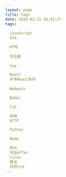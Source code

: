 ```yaml
---
layout: page
title: tags
date: 2019-01-12 10:42:27
tags:
  
  JavaScript
  ES6

  HTML
  
  浏览器
  
  Vue

  React
  手写React系列
  
  Webpack

  Babel

  CSS

  网络
  HTTP

  Python

  Node

  碎片
  剑指offer
  Linux
  算法
  项目小计
---
```


